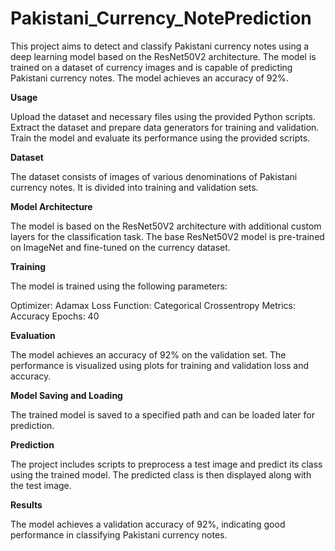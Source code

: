 # Pakistani_Currency_NotePrediction
This project aims to detect and classify Pakistani currency notes using a deep learning model based on the ResNet50V2 architecture. The model is trained on a dataset of currency images and is capable of predicting Pakistani currency notes. The model achieves an accuracy of 92%.

**Usage**

Upload the dataset and necessary files using the provided Python scripts.
Extract the dataset and prepare data generators for training and validation.
Train the model and evaluate its performance using the provided scripts.

**Dataset**

The dataset consists of images of various denominations of Pakistani currency notes. It is divided into training and validation sets.

**Model Architecture**

The model is based on the ResNet50V2 architecture with additional custom layers for the classification task. The base ResNet50V2 model is pre-trained on ImageNet and fine-tuned on the currency dataset.

**Training**

The model is trained using the following parameters:

Optimizer: Adamax
Loss Function: Categorical Crossentropy
Metrics: Accuracy
Epochs: 40

**Evaluation**

The model achieves an accuracy of 92% on the validation set. The performance is visualized using plots for training and validation loss and accuracy.

**Model Saving and Loading**

The trained model is saved to a specified path and can be loaded later for prediction.

**Prediction**

The project includes scripts to preprocess a test image and predict its class using the trained model. The predicted class is then displayed along with the test image.

**Results**

The model achieves a validation accuracy of 92%, indicating good performance in classifying Pakistani currency notes.
